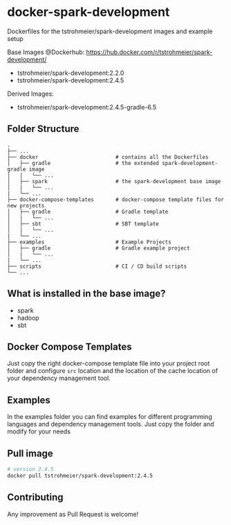 # docker-spark-development
Dockerfiles for the tstrohmeier/spark-development images and example setup


Base Images
@Dockerhub: https://hub.docker.com/r/tstrohmeier/spark-development/

* tstrohmeier/spark-development:2.2.0
* tstrohmeier/spark-development:2.4.5

Derived Images:
* tstrohmeier/spark-development:2.4.5-gradle-6.5


## Folder Structure

    .
    ├── ...
    ├── docker                         # contains all the Dockerfiles
    │   ├── gradle                     # the extended spark-development-gradle image
    │   |   └── ...             
    │   ├── spark                      # the spark-development base image        
    │   |   └── ...               
    |   └── ...
    ├── docker-compose-templates       # docker-compose template files for new projects
    │   ├── gradle                     # Gradle template
    │   |   └── ...             
    │   ├── sbt                        # SBT template          
    │   |   └── ...               
    |   └── ...
    ├── examples                       # Example Projects
    │   ├── gradle                     # Gradle example project
    │   |   └── ...             
    |   └── ...
    ├── scripts                        # CI / CD build scripts
    └── ...



## What is installed in the base image?
* spark
* hadoop 
* sbt


## Docker Compose Templates

Just copy the right docker-compose template file into your project root folder and configure `src` location and the location of the cache location of your dependency management tool.


## Examples

In the examples folder you can find examples for different programming languages and dependency management tools.
Just copy the folder and modify for your needs



## Pull image

``` bash
# version 2.4.5
docker pull tstrohmeier/spark-development:2.4.5
```


## Contributing
Any improvement as Pull Request is welcome!